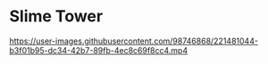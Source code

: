 # Slime Tower

https://user-images.githubusercontent.com/98746868/221481044-b3f01b95-dc34-42b7-89fb-4ec8c69f8cc4.mp4
